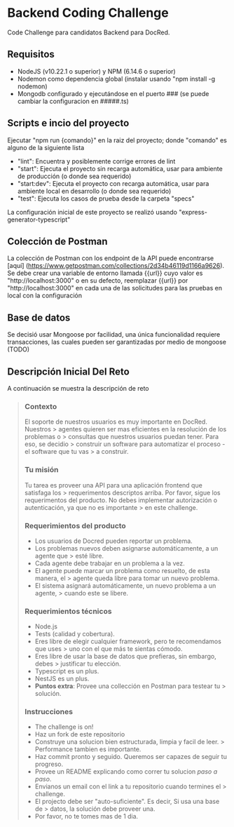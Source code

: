 # Backend Coding Challenge
Code Challenge para candidatos Backend para DocRed.

## Requisitos
- NodeJS (v10.22.1 o superior) y NPM (6.14.6 o superior)
- Nodemon como dependencia global (instalar usando "npm install -g nodemon)
- Mongodb configurado y ejecutándose en el puerto ### (se puede cambiar la configuracion en #####.ts)

## Scripts e incio del proyecto
Ejecutar "npm run {comando}" en la raiz del proyecto; donde "comando" es alguno de la siguiente lista

- "lint": Encuentra y posiblemente corrige errores de lint
- "start": Ejecuta el proyecto sin recarga automática, usar para ambiente de producción (o donde sea requerido)
- "start:dev": Ejecuta el proyecto con recarga automática, usar para ambiente local en desarrollo (o donde sea requerido)
- "test": Ejecuta los casos de prueba desde la carpeta "specs"

La configuración inicial de este proyecto se realizó usando "express-generator-typescript"

## Colección de Postman

La colección de Postman con los endpoint de la API puede encontrarse [aquí] (https://www.getpostman.com/collections/2d34b46119d1166a9626). Se debe crear una variable de entorno llamada {{url}} cuyo valor es "http://localhost:3000" o en su defecto, reemplazar {{url}} por "http://localhost:3000" en cada una de las solicitudes para las pruebas en local con la configuración 

## Base de datos
Se decisió usar Mongoose por facilidad, una única funcionalidad requiere transacciones, las cuales pueden ser garantizadas por medio de mongoose (TODO)

## Descripción Inicial Del Reto
A continuación se muestra la descripción de reto

> ### Contexto
> El soporte de nuestros usuarios es muy importante en DocRed. Nuestros > agentes quieren ser mas eficientes en la resolución de los problemas o > consultas que nuestros usuarios puedan tener. Para eso, se decidio > construir un software para automatizar el proceso - el software que tu vas > a construir.
> 
> ### Tu misión
> Tu tarea es proveer una API para una aplicación frontend que satisfaga los > requerimentos descriptos arriba.
> Por favor, sigue los requerimentos del producto.
> No debes implementar autorización o autenticación, ya que no es importante > en este challenge.
> 
> ### Requerimientos del producto
> - Los usuarios de Docred pueden reportar un problema.
> - Los problemas nuevos deben asignarse automáticamente, a un agente que > esté libre.
> - Cada agente debe trabajar en un problema a la vez.
> - El agente puede marcar un problema como resuelto, de esta manera, el > agente queda libre para tomar un nuevo problema.
> - El sistema asignará automáticamente, un nuevo problema a un agente, > cuando este se libere.
> 
> ### Requerimientos técnicos
> - Node.js
> - Tests (calidad y cobertura).
> - Eres libre de elegir cualquier framework, pero te recomendamos que uses > uno con el que más te sientas cómodo.
> - Eres libre de usar la base de datos que prefieras, sin embargo, debes > justificar tu elección.
> - Typescript es un plus.
> - NestJS es un plus.
> - **Puntos extra**: Provee una collección en Postman para testear tu > solución.
> 
> ### Instrucciones
> - The challenge is on!
> - Haz un fork de este repositorio
> - Construye una solucion bien estructurada, limpia y facil de leer. > Performance tambien es importante.
> - Haz commit pronto y seguido. Queremos ser capazes de seguir tu progreso.
> - Provee un README explicando como correr tu solucion *paso a paso*.
> - Envianos un email con el link a tu repositorio cuando termines el > challenge.
> - El projecto debe ser "auto-suficiente". Es decir, Si usa una base de > datos, la solución debe proveer una.
> - Por favor, no te tomes mas de 1 dia.
> 